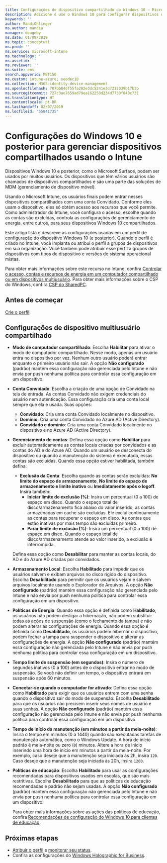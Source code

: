 ```yaml
---
title: Configurações de dispositivo compartilhado do Windows 10 – Microsoft Intune – Azure | Microsoft Docs
description: Adicione e use o Windows 10 para configurar dispositivos que são compartilhados ou usados por vários usuários no Microsoft Intune. Confira uma lista de todas as configurações e o que elas fazem nos dispositivos, incluindo o Microsoft Surface. Controle contas Convidado, gerencie contas e exclua contas inativas, permita ou impeça o salvamento no armazenamento local, defina opções de energia e suspensão, escolha quando as atualizações são instaladas e use dispositivos em ambientes educacionais em um perfil de configuração do dispositivo.
keywords: ''
author: MandiOhlinger
ms.author: mandia
manager: dougeby
ms.date: 01/09/2019
ms.topic: conceptual
ms.prod: ''
ms.service: microsoft-intune
ms.technology: ''
ms.assetid: ''
ms.reviewer: ''
ms.suite: ems
search.appverid: MET150
ms.custom: intune-azure; seodec18
ms.collection: M365-identity-device-management
ms.openlocfilehash: 707bb84df55fa202e3dc5241e3d7212039b17b3b
ms.sourcegitcommit: 727c3ae7659ad79ea162250d234d7730f840c731
ms.translationtype: HT
ms.contentlocale: pt-BR
ms.lasthandoff: 02/07/2019
ms.locfileid: "55841735"
---
```

# <a name="windows-10-and-later-settings-to-manage-shared-devices-using-intune"></a>Configurações do Windows 10 e posterior para gerenciar dispositivos compartilhados usando o Intune

Dispositivos Windows 10 e posterior, como o Microsoft Surface, podem ser usados por muitos usuários. Os dispositivos que têm vários usuários são chamados de dispositivos compartilhados e são uma parte das soluções de MDM (gerenciamento de dispositivo móvel).

Usando o Microsoft Intune, os usuários finais podem entrar nesses dispositivos compartilhados com uma conta Convidado. Conforme eles usam o dispositivo, eles só obtém acesso aos recursos que você permite. Como administrador do Intune, você configura o acesso, escolhe quando as contas são excluídas, controla as configurações de gerenciamento de energia, entre outros, para seus dispositivos Windows 10 compartilhados.

Este artigo lista e descreve as configurações usadas em um perfil de configuração do dispositivo Windows 10 (e posterior). Quando o perfil é criado no Intune, você implanta ou atribui o perfil a grupos de dispositivos em sua organização. Você também pode atribuir esse perfil a grupos de dispositivos com tipos de dispositivo e versões de sistema operacional mistas.

Para obter mais informações sobre este recurso no Intune, confira [Controlar o acesso, contas e recursos de energia em um computador compartilhado ou em dispositivos multiusuário](shared-user-device-settings.md). Para obter mais informações sobre o CSP do Windows, confira [CSP do SharedPC](https://docs.microsoft.com/windows/client-management/mdm/sharedpc-csp).

## <a name="before-your-begin"></a>Antes de começar

[Crie o perfil](shared-user-device-settings.md).

## <a name="shared-multi-user-device-settings"></a>Configurações de dispositivo multiusuário compartilhado

- **Modo de computador compartilhado**: Escolha **Habilitar** para ativar o modo de computador compartilhado. Nesse modo, apenas um usuário entra no dispositivo por vez. Nenhum outro usuário poderá entrar enquanto o primeiro usuário não sair. A opção **Não configurado** (padrão) mantém essa configuração não gerenciada pelo Intune e não envia por push nenhuma política para controlar essa configuração em um dispositivo.
- **Conta Convidado**: Escolha a criação de uma opção de Convidado na tela de entrada. As contas Convidado não exigem credenciais do usuário nem autenticação. Essa configuração cria uma conta local sempre que ela é usada. Suas opções:
  - **Convidado**: Cria uma conta Convidado localmente no dispositivo.
  - **Domínio**: Cria uma conta Convidado no Azure AD (Active Directory).
  - **Convidado e domínio**: Cria uma conta Convidado localmente no dispositivo e no Azure AD (Active Directory).
- **Gerenciamento de contas**: Defina essa opção como **Habilitar** para excluir automaticamente as contas locais criadas por convidados e as contas do AD e do Azure AD. Quando um usuário se desconecta do dispositivo ou quando a manutenção do sistema é executada, essas contas são excluídas. Quando essa opção estiver habilitada, também defina:
  - **Exclusão da Conta**: Escolha quando as contas serão excluídas: **No limite do espaço de armazenamento**, **No limite do espaço de armazenamento e limite inativo** ou **Imediatamente após o logoff**. Insira também:
    - **Iniciar limite de exclusão (%)**: Insira um percentual (0 a 100) de espaço em disco. Quando o espaço total de disco/armazenamento fica abaixo do valor inserido, as contas armazenadas em cache são excluídas. Ele exclui continuamente as contas para recuperar o espaço em disco. As contas que estão inativas por mais tempo são excluídas primeiro.
    - **Parar limite de exclusão (%)**: Insira um percentual (0 a 100) de espaço em disco. Quando o espaço total de disco/armazenamento atende ao valor inserido, a exclusão é interrompida.

  Defina essa opção como **Desabilitar** para manter as contas locais, do AD e do Azure AD criadas por convidados.

- **Armazenamento Local**: Escolha **Habilitado** para impedir que os usuários salvem e exibam arquivos no disco rígido do dispositivo. Escolha **Desabilitado** para permitir que os usuários vejam e salvem arquivos localmente usando o Explorador de Arquivos. A opção **Não configurado** (padrão) mantém essa configuração não gerenciada pelo Intune e não envia por push nenhuma política para controlar essa configuração em um dispositivo.
- **Políticas de Energia**: Quando essa opção é definida como **Habilitado**, os usuários não podem desligar a hibernação, não podem substituir todas as ações de suspensão (como o fechamento da tampa) e não podem alterar as configurações de energia. Quando essa opção é definida como **Desabilitado**, os usuários podem hibernar o dispositivo, podem fechar a tampa para suspender o dispositivo e alterar as configurações de energia. A opção **Não configurado** (padrão) mantém essa configuração não gerenciada pelo Intune e não envia por push nenhuma política para controlar essa configuração em um dispositivo.
- **Tempo limite de suspensão (em segundos)**: Insira o número de segundos inativos (0 a 100) antes de o dispositivo entrar no modo de suspensão. Se você não definir um tempo, o dispositivo entrará em suspensão após 60 minutos.
- **Conectar-se quando o computador for ativado**: Defina essa opção como **Habilitado** para exigir que os usuários entrem com uma senha quando o dispositivo sair do modo de suspensão. Escolha **Desabilitado** para que os usuários não precisem inserir seus nomes de usuário e suas senhas. A opção **Não configurado** (padrão) mantém essa configuração não gerenciada pelo Intune e não envia por push nenhuma política para controlar essa configuração em um dispositivo.
- **Tempo de início da manutenção (em minutos a partir da meia-noite)**: Insira o tempo em minutos (0 a 1440) quando são executadas tarefas de manutenção automática, como o Windows Update. A hora de início padrão é meia-noite ou zero (`0`) minutos. Altere a hora de início inserindo uma hora de início em minutos a partir da meia-noite. Por exemplo, caso deseje que a manutenção seja iniciada às 2h, insira `120`. Caso deseje que a manutenção seja iniciada às 20h, insira `1200`.
- **Políticas de educação**: Escolha **Habilitado** para usar as configurações recomendadas para dispositivos usados em escolas, que são mais restritivas. Escolha **Desabilitado** para que as políticas de educação recomendadas e padrão não sejam usadas. A opção **Não configurado** (padrão) mantém essa configuração não gerenciada pelo Intune e não envia por push nenhuma política para controlar essa configuração em um dispositivo.

  Para obter mais informações sobre as ações das políticas de educação, confira [Recomendações de configuração do Windows 10 para clientes de educação](https://docs.microsoft.com/education/windows/configure-windows-for-education).

## <a name="next-steps"></a>Próximas etapas

- [Atribuir o perfil](device-profile-assign.md) e [monitorar seu status](device-profile-monitor.md).
- Confira as configurações do [Windows Holographic for Business](shared-user-device-settings-windows-holographic.md).
